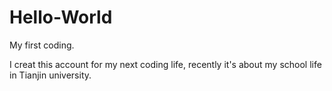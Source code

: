 # Hello-World
My first coding.


I creat this account for my next coding life, recently it's about my school life in Tianjin university.
